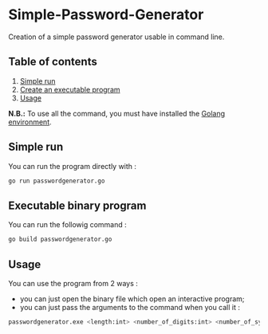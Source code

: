 # Simple-Password-Generator

Creation of a simple password generator usable in command line.

## Table of contents

1. [Simple run](#simple-run)
2. [Create an executable program](#executable-binary-program)
3. [Usage](#usage)

**N.B.:** To use all the command, you must have installed the [Golang environment](https://golang.org/).

## Simple run

You can run the program directly with :

```bash
go run passwordgenerator.go
```

## Executable binary program

You can run the followig command :

```bash
go build passwordgenerator.go
```

## Usage

You can use the program from 2 ways :

- you can just open the binary file which open an interactive program;
- you can just pass the arguments to the command when you call it :

```bash
passwordgenerator.exe <length:int> <number_of_digits:int> <number_of_symbols:int> <allow_uppercase:(false|true)> <allow_repeat:(false|true)>
```
